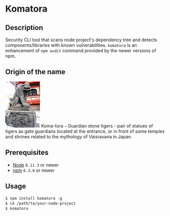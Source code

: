 # Komatora

## Description
Security CLI tool that scans node project's dependency tree and detects components/libraries with known vulnerabilities.
`komatora` is an enhancement of `npm audit` command provided by the newer versions of npm.

## Origin of the name
![Komatora - Right Tiger](assets/109px-Kagurazaka_Zenkoku-ji_koma-tora_1_Ungyo-_left.jpg "Komatora - Right Tiger") Koma-tora - Guardian stone tigers - pair of statues of tigers as gate guardians located at the entrance, or in front of some temples and shrines related to the mythology of Vaisravana in Japan.

## Prerequisites 
- [Node](https://nodejs.org) `8.11.3` or newer
- [npm](https://www.npmjs.com/get-npm) `6.3.0` or newer

## Usage
```shell
$ npm install komatora -g
$ cd /path/to/your-node-project
$ komatora
```